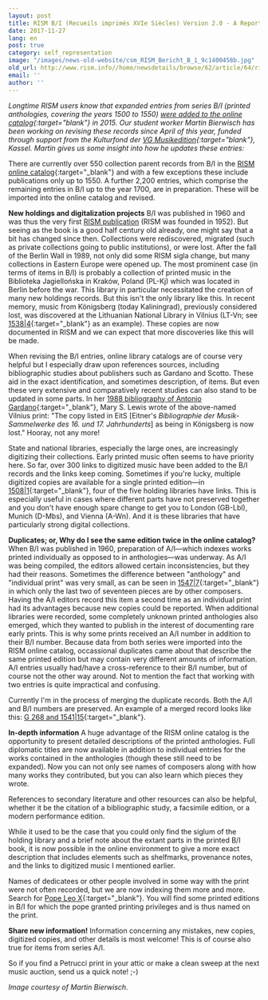 ```yaml
---
layout: post
title: RISM B/I (Recueils imprimés XVIe Siècles) Version 2.0 - A Report from the Central Office
date: 2017-11-27
lang: en
post: true
category: self_representation
image: "/images/news-old-website/csm_RISM_Bericht_B_1_9c1400458b.jpg"
old_url: http://www.rism.info//home/newsdetails/browse/62/article/64/rism-bi-recueils-imprimes-xvie-siecles-version-20-a-report-from-the-central-office.html
email: ''
author: ''
---
```



_Longtime RISM users know that expanded entries from series B/I (printed anthologies, covering the years 1500 to 1550) [were added to the online catalog](/self_representation/2015/05/21/printed-music-ai-and-bi-now-in-risms-online.html){:target="_blank"} in 2015. Our student worker Martin Bierwisch has been working on revising these records since April of this year, funded through support from the Kulturfond der [VG Musikedition](https://www.vg-musikedition.de/){:target="_blank"}, Kassel__. Martin gives us some insight into how he updates these entries:_

There are currently over 550 collection parent records from B/I in the [RISM online catalog](https://opac.rism.info/metaopac/start.do?View=rism){:target="_blank"} and with a few exceptions these include publications only up to 1550. A further 2,200 entries, which comprise the remaining entries in B/I up to the year 1700, are in preparation. These will be imported into the online catalog and revised.

**New holdings and digitalization projects**
B/I was published in 1960 and was thus the very first [RISM publication](/publications.html) (RISM was founded in 1952). But seeing as the book is a good half century old already, one might say that a bit has changed since then. Collections were rediscovered, migrated (such as private collections going to public institutions), or were lost. After the fall of the Berlin Wall in 1989, not only did some RISM sigla change, but many collections in Eastern Europe were opened up. The most prominent case (in terms of items in B/I) is probably a collection of printed music in the Biblioteka Jagiellońska in Kraków, Poland (PL-Kj) which was located in Berlin before the war. This library in particular necessitated the creation of many new holdings records. But this isn't the only library like this. In recent memory, music from Königsberg (today Kaliningrad), previously considered lost, was discovered at the Lithuanian National Library in Vilnius (LT-Vn; see [1538|4](https://opac.rism.info/search?id=00000993104216&Language=en){:target="_blank"} as an example). These copies are now documented in RISM and we can expect that more discoveries like this will be made.

When revising the B/I entries, online library catalogs are of course very helpful but I especially draw upon references sources, including bibliographic studies about publishers such as Gardano and Scotto. These aid in the exact identification, and sometimes description, of items. But even these very extensive and comparatively recent studies can also stand to be updated in some parts. In her [1988 bibliography of Antonio Gardano](http://www.worldcat.org/oclc/16405793){:target="_blank"}, Mary S. Lewis wrote of the above-named Vilnius print: "The copy listed in EitS [Eitner's _Bibliographie der Musik-Sammelwerke des 16. und 17. Jahrhunderts_] as being in Königsberg is now lost." Hooray, not any more!

State and national libraries, especially the large ones, are increasingly digitizing their collections. Early printed music often seems to have priority here. So far, over 300 links to digitized music have been added to the B/I records and the links keep coming. Sometimes if you're lucky, multiple digitized copies are available for a single printed edition—in [1508|1](https://opac.rism.info/search?id=00000993103816&Language=en){:target="_blank"}, four of the five holding libraries have links. This is especially useful in cases where different parts have not preserved together and you don't have enough spare change to get you to London (GB-Lbl), Munich (D-Mbs), and Vienna (A-Wn). And it is these libraries that have particularly strong digital collections.

**Duplicates; or, Why do I see the same edition twice in the online catalog?**
When B/I was published in 1960, preparation of A/I—which indexes works printed individually as opposed to in anthologies—was underway. As A/I was being compiled, the editors allowed certain inconsistencies, but they had their reasons. Sometimes the difference between "anthology" and "individual print" was very small, as can be seen in [1547|7](https://opac.rism.info/search?id=00000993104538&Language=en){:target="_blank"} in which only the last two of seventeen pieces are by other composers. Having the A/I editors record this item a second time as an individual print had its advantages because new copies could be reported. When additional libraries were recorded, some completely unknown printed anthologies also emerged, which they wanted to publish in the interest of documenting rare early prints. This is why some prints received an A/I number in addition to their B/I number. Because data from both series were imported into the RISM online catalog, occassional duplicates came about that describe the same printed edition but may contain very different amounts of information. A/I entries usually had/have a cross-reference to their B/I number, but of course not the other way around. Not to mention the fact that working with two entries is quite impractical and confusing.

Currently I'm in the process of merging the duplicate records. Both the A/I and B/I numbers are preserved. An example of a merged record looks like this: [G 268 and 1541|15](https://opac.rism.info/search?id=00000993104307&Language=en){:target="_blank"}.

**In-depth information**
A huge advantage of the RISM online catalog is the opportunity to present detailed descriptions of the printed anthologies. Full diplomatic titles are now available in addition to individual entries for the works contained in the anthologies (though these still need to be expanded). Now you can not only see names of composers along with how many works they contributed, but you can also learn which pieces they wrote.

References to secondary literature and other resources can also be helpful, whether it be the citation of a bibliographic study, a facsimile edition, or a modern performance edition.

While it used to be the case that you could only find the siglum of the holding library and a brief note about the extant parts in the printed B/I book, it is now possible in the online environment to give a more exact description that includes elements such as shelfmarks, provenance notes, and the links to digitized music I mentioned earlier.

Names of dedicatees or other people involved in some way with the print were not often recorded, but we are now indexing them more and more. Search for [Pope Leo X](https://opac.rism.info/search?View=rism&q=Leo+X+Papa){:target="_blank"}. You will find some printed editions in B/I for which the pope granted printing privileges and is thus named on the print.

**Share new information!**
Information concerning any mistakes, new copies, digitized copies, and other details is most welcome! This is of course also true for items from series A/I.

So if you find a Petrucci print in your attic or make a clean sweep at the next music auction, send us a quick note! ;-)

_Image courtesy of Martin Bierwisch._

<script type="text/javascript">var switchTo5x=true;</script><script type="text/javascript" src="http://w.sharethis.com/button/buttons.js"></script><script type="text/javascript">stLight.options({publisher: "9b601438-1ce1-49d8-bfd7-9cff5df54c17", doNotHash: false, doNotCopy: false, hashAddressBar: false});</script>